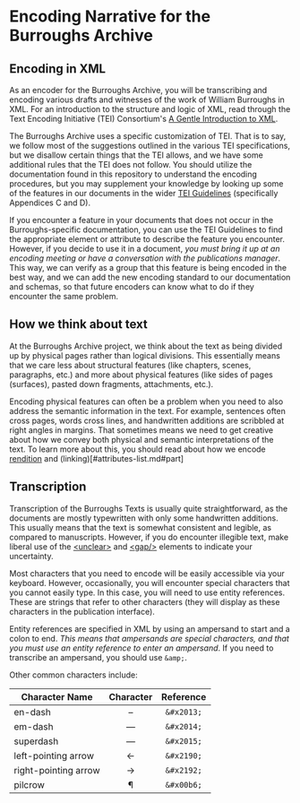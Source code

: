 # Encoding Narrative for the Burroughs Archive

## Encoding in XML 

As an encoder for the Burroughs Archive, you will be transcribing and encoding various drafts and witnesses of the work of William Burroughs in XML. For an introduction to the structure and logic of XML, read through the Text Encoding Initiative (TEI) Consortium's [A Gentle Introduction to XML](http://www.tei-c.org/release/doc/tei-p5-doc/en/html/SG.html).

The Burroughs Archive uses a specific customization of TEI. That is to say, we follow most of the suggestions outlined in the various TEI specifications, but we disallow certain things that the TEI allows, and we have some additional rules that the TEI does not follow. You should utilize the documentation found in this repository to understand the encoding procedures, but you may supplement your knowledge by looking up some of the features in our documents in the wider [TEI Guidelines](http://www.tei-c.org/release/doc/tei-p5-doc/en/html/index.html) (specifically Appendices C and D).

If you encounter a feature in your documents that does not occur in the Burroughs-specific documentation, you can use the TEI Guidelines to find the appropriate element or attribute to describe the feature you encounter. However, if you decide to use it in a document, *you must bring it up at an encoding meeting or have a conversation with the publications manager*. This way, we can verify as a group that this feature is being encoded in the best way, and we can add the new encoding standard to our documentation and schemas, so that future encoders can know what to do if they encounter the same problem.

## How we think about text 

At the Burroughs Archive project, we think about the text as being divided up by physical pages rather than logical divisions. This essentially means that we care less about structural features (like chapters, scenes, paragraphs, etc.) and more about physical features (like sides of pages (surfaces), pasted down fragments, attachments, etc.).

Encoding physical features can often be a problem when you need to also address the semantic information in the text. For example, sentences often cross pages, words cross lines, and handwritten additions are scribbled at right angles in margins. That sometimes means we need to get creative about how we convey both physical and semantic interpretations of the text. To learn more about this, you should read about how we encode [rendition](attributes-list.md#rend) and (linking)[#attributes-list.md#part]

## Transcription 

Transcription of the Burroughs Texts is usually quite straightforward, as the documents are mostly typewritten with only some handwritten additions. This usually means that the text is somewhat consistent and legible, as compared to manuscripts. However, if you do encounter illegible text, make liberal use of the [&lt;unclear&gt;](elements-list#unclear) and [&lt;gap/&gt;](elements-list#gap) elements to indicate your uncertainty.

Most characters that you need to encode will be easily accessible via your keyboard. However, occasionally, you will encounter special characters that you cannot easily type. In this case, you will need to use entity references. These are strings that refer to other characters (they will display as these characters in the publication interface).

Entity references are specified in XML by using an ampersand to start and a colon to end. *This means that ampersands are special characters, and that you must use an entity reference to enter an ampersand*. If you need to transcribe an ampersand, you should use `&amp;`. 

Other common characters include:

| Character Name       | Character| Reference  |
|----------------------|:--------:|:----------:|
| en-dash              | –        | `&#x2013;` |
| em-dash              | —        | `&#x2014;` |
| superdash            | ―        | `&#x2015;` |
| left-pointing arrow  | ←        | `&#x2190;` |
| right-pointing arrow | →        | `&#x2192;` |
| pilcrow              | ¶        | `&#x00b6;` |



